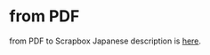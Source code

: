 # from PDF

from PDF to Scrapbox
Japanese description is [here](https://scrapbox.io/nishio/PDF%E3%81%8B%E3%82%89Scrapbox%E3%81%B8).
